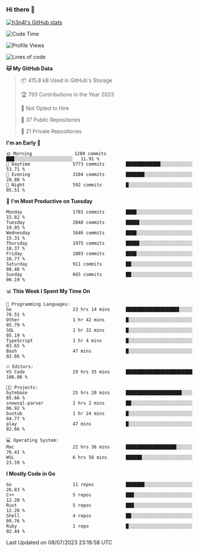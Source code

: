 ### Hi there 👋

[![h3n4l's GitHub stats](https://github-readme-stats.vercel.app/api?username=h3n4l&count_private=true&show_icons=true&theme=radical)](https://github.com/h3n4l/github-readme-stats)

<!--START_SECTION:waka-->
![Code Time](http://img.shields.io/badge/Code%20Time-1%2C399%20hrs%2027%20mins-blue)

![Profile Views](http://img.shields.io/badge/Profile%20Views-0-blue)

![Lines of code](https://img.shields.io/badge/From%20Hello%20World%20I%27ve%20Written-2.4%20million%20lines%20of%20code-blue)

**🐱 My GitHub Data** 

> 📦 415.8 kB Used in GitHub's Storage 
 > 
> 🏆 793 Contributions in the Year 2023
 > 
> 🚫 Not Opted to Hire
 > 
> 📜 37 Public Repositories 
 > 
> 🔑 21 Private Repositories 
 > 
**I'm an Early 🐤** 

```text
🌞 Morning                1280 commits        ███░░░░░░░░░░░░░░░░░░░░░░   11.91 % 
🌆 Daytime                5773 commits        █████████████░░░░░░░░░░░░   53.71 % 
🌃 Evening                3104 commits        ███████░░░░░░░░░░░░░░░░░░   28.88 % 
🌙 Night                  592 commits         █░░░░░░░░░░░░░░░░░░░░░░░░   05.51 % 
```
📅 **I'm Most Productive on Tuesday** 

```text
Monday                   1701 commits        ████░░░░░░░░░░░░░░░░░░░░░   15.82 % 
Tuesday                  2048 commits        █████░░░░░░░░░░░░░░░░░░░░   19.05 % 
Wednesday                1646 commits        ████░░░░░░░░░░░░░░░░░░░░░   15.31 % 
Thursday                 1975 commits        █████░░░░░░░░░░░░░░░░░░░░   18.37 % 
Friday                   1803 commits        ████░░░░░░░░░░░░░░░░░░░░░   16.77 % 
Saturday                 911 commits         ██░░░░░░░░░░░░░░░░░░░░░░░   08.48 % 
Sunday                   665 commits         ██░░░░░░░░░░░░░░░░░░░░░░░   06.19 % 
```


📊 **This Week I Spent My Time On** 

```text
💬 Programming Languages: 
Go                       23 hrs 14 mins      ████████████████████░░░░░   78.51 % 
Other                    1 hr 42 mins        █░░░░░░░░░░░░░░░░░░░░░░░░   05.79 % 
SQL                      1 hr 32 mins        █░░░░░░░░░░░░░░░░░░░░░░░░   05.19 % 
TypeScript               1 hr 4 mins         █░░░░░░░░░░░░░░░░░░░░░░░░   03.65 % 
Bash                     47 mins             █░░░░░░░░░░░░░░░░░░░░░░░░   02.66 % 

🔥 Editors: 
VS Code                  29 hrs 35 mins      █████████████████████████   100.00 % 

🐱‍💻 Projects: 
bytebase                 25 hrs 20 mins      █████████████████████░░░░   85.66 % 
snowsql-parser           2 hrs 2 mins        ██░░░░░░░░░░░░░░░░░░░░░░░   06.92 % 
bustub                   1 hr 24 mins        █░░░░░░░░░░░░░░░░░░░░░░░░   04.77 % 
play                     47 mins             █░░░░░░░░░░░░░░░░░░░░░░░░   02.66 % 

💻 Operating System: 
Mac                      22 hrs 36 mins      ███████████████████░░░░░░   76.41 % 
WSL                      6 hrs 58 mins       ██████░░░░░░░░░░░░░░░░░░░   23.59 % 
```

**I Mostly Code in Go** 

```text
Go                       11 repos            ███████░░░░░░░░░░░░░░░░░░   26.83 % 
C++                      5 repos             ███░░░░░░░░░░░░░░░░░░░░░░   12.20 % 
Rust                     5 repos             ███░░░░░░░░░░░░░░░░░░░░░░   12.20 % 
Shell                    4 repos             ██░░░░░░░░░░░░░░░░░░░░░░░   09.76 % 
Ruby                     1 repo              █░░░░░░░░░░░░░░░░░░░░░░░░   02.44 % 
```




 Last Updated on 08/07/2023 23:18:58 UTC
<!--END_SECTION:waka-->

